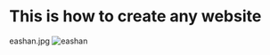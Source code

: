 # This is how to create any website
eashan.jpg
![eashan](https://github.com/user-attachments/assets/a4ce82d1-dd81-4239-b145-3555702ee58a)


